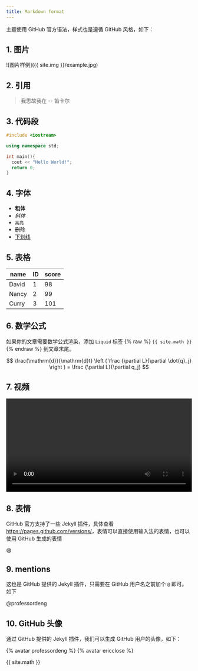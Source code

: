 ```yaml
---
title: Markdown format
---
```


主题使用 GitHub 官方语法，样式也是遵循 GitHub 风格，如下：

## 1. 图片

![图片样例]({{ site.img }}/example.jpg)

## 2. 引用

> 我思故我在 -- 笛卡尔

## 3. 代码段

```c++
#include <iostream>

using namespace std;

int main(){
  cout << "Hello World!";
  return 0;
}
```

## 4. 字体

- **粗体**
- _斜体_
- `高亮`
- ~~删除~~
- <u>下划线</u>

## 5. 表格

| name  | ID  | score |
| ----- | --- | ----- |
| David | 1   | 98    |
| Nancy | 2   | 99    |
| Curry | 3   | 101   |

## 6. 数学公式

如果你的文章需要数学公式渲染，添加 `Liquid` 标签 {% raw %} `{{ site.math }}` {% endraw %} 到文章末尾。

$$
\frac{\mathrm{d}}{\mathrm{d}t} \left ( \frac {\partial L}{\partial \dot{q}_j} \right ) = \frac {\partial L}{\partial q_j}
$$

## 7. 视频

<video src="https://cdn-video.xinpianchang.com/5b7fc02a84108.mp4" width = "100%" controls preload></video>

## 8. 表情

GitHub 官方支持了一些 Jekyll 插件，具体查看 <https://pages.github.com/versions/>，表情可以直接使用输入法的表情，也可以使用 GitHub 生成的表情

:smile:

## 9. mentions

这也是 GitHub 提供的 Jekyll 插件，只需要在 GitHub 用户名之前加个 `@` 即可。如下

@professordeng

## 10. GitHub 头像

通过 GitHub 提供的 Jekyll 插件，我们可以生成 GitHub 用户的头像，如下：

{% avatar professordeng %}
{% avatar ericclose %}

{{ site.math }}
